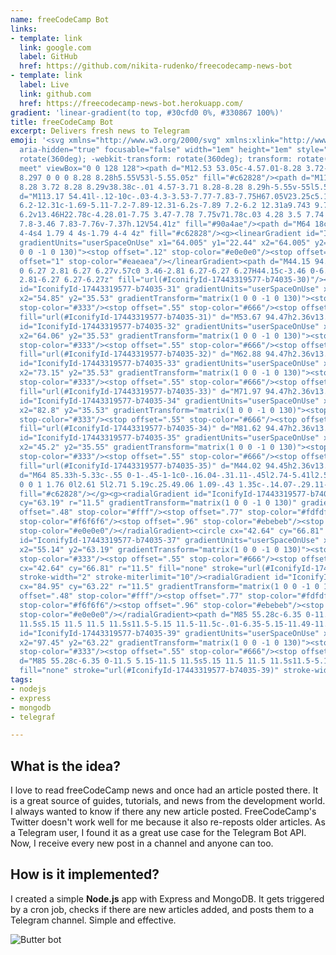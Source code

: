 ```yaml
---
name: freeCodeCamp Bot
links:
- template: link
  link: google.com
  label: GitHub
  href: https://github.com/nikita-rudenko/freecodecamp-news-bot
- template: link
  label: Live
  link: github.com
  href: https://freecodecamp-news-bot.herokuapp.com/
gradient: 'linear-gradient(to top, #30cfd0 0%, #330867 100%)'
title: freeCodeCamp Bot
excerpt: Delivers fresh news to Telegram
emoji: '<svg xmlns="http://www.w3.org/2000/svg" xmlns:xlink="http://www.w3.org/1999/xlink"
  aria-hidden="true" focusable="false" width="1em" height="1em" style="-ms-transform:
  rotate(360deg); -webkit-transform: rotate(360deg); transform: rotate(360deg);" preserveAspectRatio="xMidYMid
  meet" viewBox="0 0 128 128"><path d="M12.53 53.05c-4.57.01-8.28 3.72-8.28 8.29v38.38a8.297
  8.297 0 0 0 8.28 8.28h5.55V53l-5.55.05z" fill="#c62828"/><path d="M115.72 53.05c4.57.01
  8.28 3.72 8.28 8.29v38.38c-.01 4.57-3.71 8.28-8.28 8.29h-5.55v-55l5.55.04z" fill="#c62828"/><path
  d="M113.17 54.41l-.12-10c-.03-4.3-3.53-7.77-7.83-7.75H67.05V23.25c5.11-1.69 7.89-7.2
  6.2-12.31c-1.69-5.11-7.2-7.89-12.31-6.2s-7.89 7.2-6.2 12.31a9.743 9.743 0 0 0 6.2
  6.2v13.46H22.78c-4.28.01-7.75 3.47-7.78 7.75v71.78c.03 4.28 3.5 7.74 7.78 7.76h82.44c4.3.01
  7.8-3.46 7.83-7.76v-7.37h.12V54.41z" fill="#90a4ae"/><path d="M64 18c-2.21 0-4-1.79-4-4s1.79-4
  4-4s4 1.79 4 4s-1.79 4-4 4z" fill="#c62828"/><g><linearGradient id="IconifyId-17443319577-b74035-30"
  gradientUnits="userSpaceOnUse" x1="64.005" y1="22.44" x2="64.005" y2="35.55" gradientTransform="matrix(1
  0 0 -1 0 130)"><stop offset=".12" stop-color="#e0e0e0"/><stop offset=".52" stop-color="#fff"/><stop
  offset="1" stop-color="#eaeaea"/></linearGradient><path d="M44.15 94.45h39.71c3.46
  0 6.27 2.81 6.27 6.27v.57c0 3.46-2.81 6.27-6.27 6.27H44.15c-3.46 0-6.27-2.81-6.27-6.27v-.57c0-3.46
  2.81-6.27 6.27-6.27z" fill="url(#IconifyId-17443319577-b74035-30)"/><linearGradient
  id="IconifyId-17443319577-b74035-31" gradientUnits="userSpaceOnUse" x1="54.85" y1="22.44"
  x2="54.85" y2="35.53" gradientTransform="matrix(1 0 0 -1 0 130)"><stop offset="0"
  stop-color="#333"/><stop offset=".55" stop-color="#666"/><stop offset="1" stop-color="#333"/></linearGradient><path
  fill="url(#IconifyId-17443319577-b74035-31)" d="M53.67 94.47h2.36v13.09h-2.36z"/><linearGradient
  id="IconifyId-17443319577-b74035-32" gradientUnits="userSpaceOnUse" x1="64.06" y1="22.44"
  x2="64.06" y2="35.53" gradientTransform="matrix(1 0 0 -1 0 130)"><stop offset="0"
  stop-color="#333"/><stop offset=".55" stop-color="#666"/><stop offset="1" stop-color="#333"/></linearGradient><path
  fill="url(#IconifyId-17443319577-b74035-32)" d="M62.88 94.47h2.36v13.09h-2.36z"/><linearGradient
  id="IconifyId-17443319577-b74035-33" gradientUnits="userSpaceOnUse" x1="73.15" y1="22.44"
  x2="73.15" y2="35.53" gradientTransform="matrix(1 0 0 -1 0 130)"><stop offset="0"
  stop-color="#333"/><stop offset=".55" stop-color="#666"/><stop offset="1" stop-color="#333"/></linearGradient><path
  fill="url(#IconifyId-17443319577-b74035-33)" d="M71.97 94.47h2.36v13.09h-2.36z"/><linearGradient
  id="IconifyId-17443319577-b74035-34" gradientUnits="userSpaceOnUse" x1="82.8" y1="22.44"
  x2="82.8" y2="35.53" gradientTransform="matrix(1 0 0 -1 0 130)"><stop offset="0"
  stop-color="#333"/><stop offset=".55" stop-color="#666"/><stop offset="1" stop-color="#333"/></linearGradient><path
  fill="url(#IconifyId-17443319577-b74035-34)" d="M81.62 94.47h2.36v13.09h-2.36z"/><linearGradient
  id="IconifyId-17443319577-b74035-35" gradientUnits="userSpaceOnUse" x1="45.2" y1="22.46"
  x2="45.2" y2="35.55" gradientTransform="matrix(1 0 0 -1 0 130)"><stop offset="0"
  stop-color="#333"/><stop offset=".55" stop-color="#666"/><stop offset="1" stop-color="#333"/></linearGradient><path
  fill="url(#IconifyId-17443319577-b74035-35)" d="M44.02 94.45h2.36v13.09h-2.36z"/><g><path
  d="M64 85.33h-5.33c-.55 0-1-.45-1-1c0-.16.04-.31.11-.45l2.74-5.41l2.59-4.78a.996.996
  0 0 1 1.76 0l2.61 5l2.71 5.19c.25.49.06 1.09-.43 1.35c-.14.07-.29.11-.45.11L64 85.33z"
  fill="#c62828"/></g><g><radialGradient id="IconifyId-17443319577-b74035-36" cx="42.64"
  cy="63.19" r="11.5" gradientTransform="matrix(1 0 0 -1 0 130)" gradientUnits="userSpaceOnUse"><stop
  offset=".48" stop-color="#fff"/><stop offset=".77" stop-color="#fdfdfd"/><stop offset=".88"
  stop-color="#f6f6f6"/><stop offset=".96" stop-color="#ebebeb"/><stop offset="1"
  stop-color="#e0e0e0"/></radialGradient><circle cx="42.64" cy="66.81" r="11.5" fill="url(#IconifyId-17443319577-b74035-36)"/><linearGradient
  id="IconifyId-17443319577-b74035-37" gradientUnits="userSpaceOnUse" x1="30.14" y1="63.19"
  x2="55.14" y2="63.19" gradientTransform="matrix(1 0 0 -1 0 130)"><stop offset="0"
  stop-color="#333"/><stop offset=".55" stop-color="#666"/><stop offset="1" stop-color="#333"/></linearGradient><circle
  cx="42.64" cy="66.81" r="11.5" fill="none" stroke="url(#IconifyId-17443319577-b74035-37)"
  stroke-width="2" stroke-miterlimit="10"/><radialGradient id="IconifyId-17443319577-b74035-38"
  cx="84.95" cy="63.22" r="11.5" gradientTransform="matrix(1 0 0 -1 0 130)" gradientUnits="userSpaceOnUse"><stop
  offset=".48" stop-color="#fff"/><stop offset=".77" stop-color="#fdfdfd"/><stop offset=".88"
  stop-color="#f6f6f6"/><stop offset=".96" stop-color="#ebebeb"/><stop offset="1"
  stop-color="#e0e0e0"/></radialGradient><path d="M85 55.28c-6.35 0-11.5 5.15-11.5
  11.5s5.15 11.5 11.5 11.5s11.5-5.15 11.5-11.5c-.01-6.35-5.15-11.49-11.5-11.5z" fill="url(#IconifyId-17443319577-b74035-38)"/><linearGradient
  id="IconifyId-17443319577-b74035-39" gradientUnits="userSpaceOnUse" x1="72.45" y1="63.22"
  x2="97.45" y2="63.22" gradientTransform="matrix(1 0 0 -1 0 130)"><stop offset="0"
  stop-color="#333"/><stop offset=".55" stop-color="#666"/><stop offset="1" stop-color="#333"/></linearGradient><path
  d="M85 55.28c-6.35 0-11.5 5.15-11.5 11.5s5.15 11.5 11.5 11.5s11.5-5.15 11.5-11.5h0c-.01-6.35-5.15-11.49-11.5-11.5z"
  fill="none" stroke="url(#IconifyId-17443319577-b74035-39)" stroke-width="2" stroke-miterlimit="10"/></g></g></svg>'
tags:
- nodejs
- express
- mongodb
- telegraf

---
```

## What is the idea?

I love to read freeCodeCamp news and once had an article posted there. It is a great source of guides, tutorials, and news from the development world. I always wanted to know if there any new article posted. FreeCodeCamp's Twitter doesn't work well for me because it also re-reposts older articles. As a Telegram user, I found it as a great use case for the Telegram Bot API. Now, I receive every new post in a channel and anyone can too.

## How is it implemented?

I created a simple **Node.js** app with Express and MongoDB. It gets triggered by a cron job, checks if there are new articles added, and posts them to a Telegram channel. Simple and effective.

![Butter bot](https://media1.tenor.com/images/d9a6b8e7846043ff054cbf785e301b82/tenor.gif?itemid=11658334)
